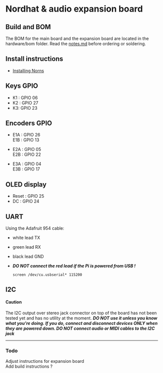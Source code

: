 # Nordhat & audio expansion board

## Build and BOM

The BOM for the main board and the expansion board are located in the hardware/bom folder. Read the [notes.md](https://github.com/nordseele/nordhat/blob/master/hardware/notes.md) before ordering or soldering.

## Install instructions

- [Installing Norns](https://github.com/nordseele/nordhat/blob/master/install/norns/Install_instructions.md)


## Keys GPIO

- K1 : GPIO 06
- K2 : GPIO 27
- K3: GPIO 23


## Encoders GPIO

- E1A : GPIO 26  
  E1B : GPIO 13  

- E2A : GPIO 05  
  E2B : GPIO 22  

- E3A : GPIO 04  
  E3B : GPIO 17

## OLED display

- Reset : GPIO 25
- DC : GPIO 24


## UART

Using the Adafruit 954 cable:
- white lead TX
- green lead RX
- black lead GND
- ***DO NOT connect the red lead if the Pi is powered from USB !***

  `screen /dev/cu.usbserial* 115200`

## I2C
#### Caution
The I2C output over stereo jack connector on top of the board has not been tested yet and has no utility at the moment. ***DO NOT use it unless you know what you're doing. If you do, connect and disconnect devices ONLY when they are powered down. DO NOT connect audio or MIDI cables to the I2C jack***
____
### Todo

Adjust instructions for expansion board  
Add build instructions ?  
